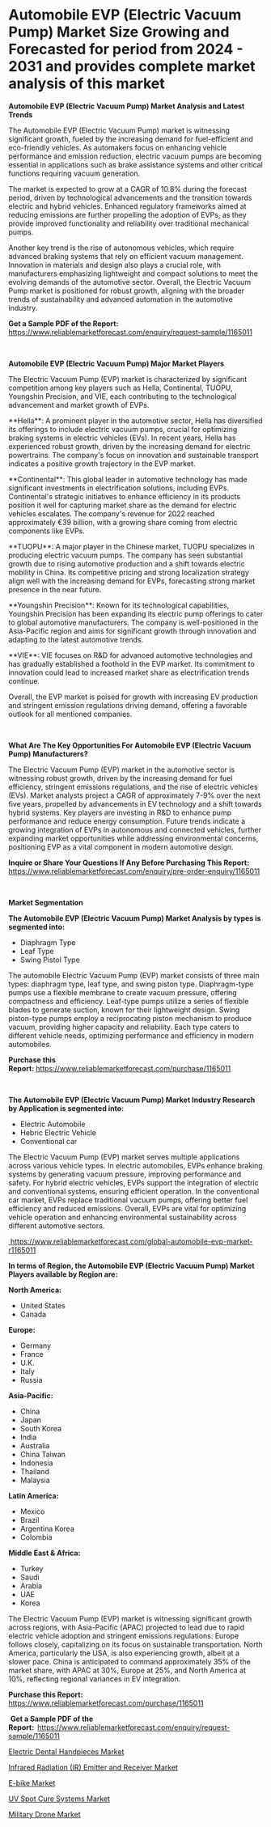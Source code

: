<p><h1>Automobile EVP (Electric Vacuum Pump) Market Size Growing and Forecasted for period from 2024 - 2031 and provides complete market analysis of this market</h1></p><p><strong>Automobile EVP (Electric Vacuum Pump) Market Analysis and Latest Trends</strong></p>
<p><p>The Automobile EVP (Electric Vacuum Pump) market is witnessing significant growth, fueled by the increasing demand for fuel-efficient and eco-friendly vehicles. As automakers focus on enhancing vehicle performance and emission reduction, electric vacuum pumps are becoming essential in applications such as brake assistance systems and other critical functions requiring vacuum generation. </p><p>The market is expected to grow at a CAGR of 10.8% during the forecast period, driven by technological advancements and the transition towards electric and hybrid vehicles. Enhanced regulatory frameworks aimed at reducing emissions are further propelling the adoption of EVPs, as they provide improved functionality and reliability over traditional mechanical pumps. </p><p>Another key trend is the rise of autonomous vehicles, which require advanced braking systems that rely on efficient vacuum management. Innovation in materials and design also plays a crucial role, with manufacturers emphasizing lightweight and compact solutions to meet the evolving demands of the automotive sector. Overall, the Electric Vacuum Pump market is positioned for robust growth, aligning with the broader trends of sustainability and advanced automation in the automotive industry.</p></p>
<p><strong>Get a Sample PDF of the Report:&nbsp;</strong> <a href="https://www.reliablemarketforecast.com/enquiry/request-sample/1165011?utm_campaign=1144&utm_medium=2&utm_source=Github&utm_content=ia&utm_term=03112024&utm_id=automobile-evp-electric-vacuum-pump">https://www.reliablemarketforecast.com/enquiry/request-sample/1165011</a></p>
<p>&nbsp;</p>
<p><strong>Automobile EVP (Electric Vacuum Pump) Major Market Players</strong></p>
<p><p>The Electric Vacuum Pump (EVP) market is characterized by significant competition among key players such as Hella, Continental, TUOPU, Youngshin Precision, and VIE, each contributing to the technological advancement and market growth of EVPs.</p><p>**Hella**: A prominent player in the automotive sector, Hella has diversified its offerings to include electric vacuum pumps, crucial for optimizing braking systems in electric vehicles (EVs). In recent years, Hella has experienced robust growth, driven by the increasing demand for electric powertrains. The company's focus on innovation and sustainable transport indicates a positive growth trajectory in the EVP market.</p><p>**Continental**: This global leader in automotive technology has made significant investments in electrification solutions, including EVPs. Continental's strategic initiatives to enhance efficiency in its products position it well for capturing market share as the demand for electric vehicles escalates. The company's revenue for 2022 reached approximately €39 billion, with a growing share coming from electric components like EVPs.</p><p>**TUOPU**: A major player in the Chinese market, TUOPU specializes in producing electric vacuum pumps. The company has seen substantial growth due to rising automotive production and a shift towards electric mobility in China. Its competitive pricing and strong localization strategy align well with the increasing demand for EVPs, forecasting strong market presence in the near future.</p><p>**Youngshin Precision**: Known for its technological capabilities, Youngshin Precision has been expanding its electric pump offerings to cater to global automotive manufacturers. The company is well-positioned in the Asia-Pacific region and aims for significant growth through innovation and adapting to the latest automotive trends.</p><p>**VIE**: VIE focuses on R&D for advanced automotive technologies and has gradually established a foothold in the EVP market. Its commitment to innovation could lead to increased market share as electrification trends continue.</p><p>Overall, the EVP market is poised for growth with increasing EV production and stringent emission regulations driving demand, offering a favorable outlook for all mentioned companies.</p></p>
<p>&nbsp;</p>
<p><strong>What Are The Key Opportunities For Automobile EVP (Electric Vacuum Pump) Manufacturers?</strong></p>
<p><p>The Electric Vacuum Pump (EVP) market in the automotive sector is witnessing robust growth, driven by the increasing demand for fuel efficiency, stringent emissions regulations, and the rise of electric vehicles (EVs). Market analysts project a CAGR of approximately 7-9% over the next five years, propelled by advancements in EV technology and a shift towards hybrid systems. Key players are investing in R&D to enhance pump performance and reduce energy consumption. Future trends indicate a growing integration of EVPs in autonomous and connected vehicles, further expanding market opportunities while addressing environmental concerns, positioning EVP as a vital component in modern automotive design.</p></p>
<p><strong>Inquire or Share Your Questions If Any Before Purchasing This Report:</strong> <a href="https://www.reliablemarketforecast.com/enquiry/pre-order-enquiry/1165011?utm_campaign=1144&utm_medium=2&utm_source=Github&utm_content=ia&utm_term=03112024&utm_id=automobile-evp-electric-vacuum-pump">https://www.reliablemarketforecast.com/enquiry/pre-order-enquiry/1165011</a></p>
<p>&nbsp;</p>
<p><strong>Market Segmentation</strong></p>
<p><strong>The Automobile EVP (Electric Vacuum Pump) Market Analysis by types is segmented into:</strong></p>
<p><ul><li>Diaphragm Type</li><li>Leaf Type</li><li>Swing Pistol Type</li></ul></p>
<p><p>The automobile Electric Vacuum Pump (EVP) market consists of three main types: diaphragm type, leaf type, and swing piston type. Diaphragm-type pumps use a flexible membrane to create vacuum pressure, offering compactness and efficiency. Leaf-type pumps utilize a series of flexible blades to generate suction, known for their lightweight design. Swing piston-type pumps employ a reciprocating piston mechanism to produce vacuum, providing higher capacity and reliability. Each type caters to different vehicle needs, optimizing performance and efficiency in modern automobiles.</p></p>
<p><strong>Purchase this Report:&nbsp;</strong><a href="https://www.reliablemarketforecast.com/purchase/1165011?utm_campaign=1144&utm_medium=2&utm_source=Github&utm_content=ia&utm_term=03112024&utm_id=automobile-evp-electric-vacuum-pump">https://www.reliablemarketforecast.com/purchase/1165011</a></p>
<p>&nbsp;</p>
<p><strong>The Automobile EVP (Electric Vacuum Pump) Market Industry Research by Application is segmented into:</strong></p>
<p><ul><li>Electric Automobile</li><li>Hebric Electric Vehicle</li><li>Conventional car</li></ul></p>
<p><p>The Electric Vacuum Pump (EVP) market serves multiple applications across various vehicle types. In electric automobiles, EVPs enhance braking systems by generating vacuum pressure, improving performance and safety. For hybrid electric vehicles, EVPs support the integration of electric and conventional systems, ensuring efficient operation. In the conventional car market, EVPs replace traditional vacuum pumps, offering better fuel efficiency and reduced emissions. Overall, EVPs are vital for optimizing vehicle operation and enhancing environmental sustainability across different automotive sectors.</p></p>
<p><a href="https://www.reliablemarketforecast.com/global-automobile-evp-market-r1165011?utm_campaign=1144&utm_medium=2&utm_source=Github&utm_content=ia&utm_term=03112024&utm_id=automobile-evp-electric-vacuum-pump">&nbsp;https://www.reliablemarketforecast.com/global-automobile-evp-market-r1165011</a></p>
<p><strong>In terms of Region, the Automobile EVP (Electric Vacuum Pump) Market Players available by Region are:</strong></p>
<p>
    <p> <strong> North America: </strong>
        <ul>
            <li>United States</li>
            <li>Canada</li>
        </ul>
        </p> 
    <p> <strong> Europe: </strong>
        <ul>
            <li>Germany</li>
            <li>France</li>
            <li>U.K.</li>
            <li>Italy</li>
            <li>Russia</li>
        </ul>
        </p> 
    <p> <strong> Asia-Pacific: </strong>
        <ul>
            <li>China</li>
            <li>Japan</li>
            <li>South Korea</li>
            <li>India</li>
            <li>Australia</li>
            <li>China Taiwan</li>
            <li>Indonesia</li>
            <li>Thailand</li>
            <li>Malaysia</li>
        </ul>
        </p> 
    <p> <strong> Latin America: </strong>
        <ul>
            <li>Mexico</li>
            <li>Brazil</li>
            <li>Argentina Korea</li>
            <li>Colombia</li>
        </ul>
        </p> 
    <p> <strong> Middle East & Africa: </strong>
        <ul>
            <li>Turkey</li>
            <li>Saudi</li>
            <li>Arabia</li>
            <li>UAE</li>
            <li>Korea</li>
        </ul>
    </p>
    </p>
<p><p>The Electric Vacuum Pump (EVP) market is witnessing significant growth across regions, with Asia-Pacific (APAC) projected to lead due to rapid electric vehicle adoption and stringent emissions regulations. Europe follows closely, capitalizing on its focus on sustainable transportation. North America, particularly the USA, is also experiencing growth, albeit at a slower pace. China is anticipated to command approximately 35% of the market share, with APAC at 30%, Europe at 25%, and North America at 10%, reflecting regional variances in EV integration.</p></p>
<p><strong>Purchase this Report: </strong><a href="https://www.reliablemarketforecast.com/purchase/1165011?utm_campaign=1144&utm_medium=2&utm_source=Github&utm_content=ia&utm_term=03112024&utm_id=automobile-evp-electric-vacuum-pump">https://www.reliablemarketforecast.com/purchase/1165011</a></p>
<p>&nbsp;<strong>Get a Sample PDF of the Report:&nbsp;&nbsp;</strong><a href="https://www.reliablemarketforecast.com/enquiry/request-sample/1165011?utm_campaign=1144&utm_medium=2&utm_source=Github&utm_content=ia&utm_term=03112024&utm_id=automobile-evp-electric-vacuum-pump">https://www.reliablemarketforecast.com/enquiry/request-sample/1165011</a></p>
<p><strong></strong></p>
<p><p><a href="https://issuu.com/reportprime-2/docs/electric-dental-handpieces-market-s_cf4057065d101d?utm_campaign=1144&utm_medium=2&utm_source=Github&utm_content=ia&utm_term=03112024&utm_id=automobile-evp-electric-vacuum-pump">Electric Dental Handpieces Market</a></p><p><a href="https://www.linkedin.com/pulse/global-infrared-radiation-ir-emitter-receiver-market-lijke?utm_campaign=1144&utm_medium=2&utm_source=Github&utm_content=ia&utm_term=03112024&utm_id=automobile-evp-electric-vacuum-pump">Infrared Radiation (IR) Emitter and Receiver Market</a></p><p><a href="https://github.com/sharitatri97/Market-Research-Report-List-1/blob/main/e-bike-market.md?utm_campaign=1144&utm_medium=2&utm_source=Github&utm_content=ia&utm_term=03112024&utm_id=automobile-evp-electric-vacuum-pump">E-bike Market</a></p><p><a href="https://www.linkedin.com/pulse/decoding-uv-spot-cure-systems-market-signals-growth-algorithms-gn5me?utm_campaign=1144&utm_medium=2&utm_source=Github&utm_content=ia&utm_term=03112024&utm_id=automobile-evp-electric-vacuum-pump">UV Spot Cure Systems Market</a></p><p><a href="https://github.com/kaceycoody4m/Market-Research-Report-List-1/blob/main/military-drone-market.md?utm_campaign=1144&utm_medium=2&utm_source=Github&utm_content=ia&utm_term=03112024&utm_id=automobile-evp-electric-vacuum-pump">Military Drone Market</a></p></p>